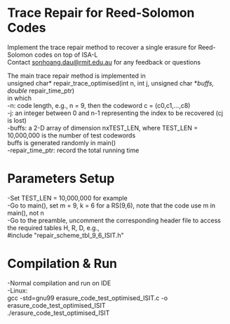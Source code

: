 # Trace Repair for Reed-Solomon Codes
Implement the trace repair method to recover a single erasure for Reed-Solomon codes on top of ISA-L  
Contact sonhoang.dau@rmit.edu.au for any feedback or questions  
  
The main trace repair method is implemented in  
        unsigned char* repair_trace_optimised(int n, int j, unsigned char **buffs, double* repair_time_ptr)  
in which  
-n: code length, e.g., n = 9, then the codeword c = (c0,c1,...,c8)  
-j: an integer between 0 and n-1 representing the index to be recovered (cj is lost)  
-buffs: a 2-D array of dimension nxTEST_LEN, where TEST_LEN = 10,000,000 is the number of test codewords  
        buffs is generated randomly in main()  
-repair_time_ptr: record the total running time  
   
# Parameters Setup  
-Set TEST_LEN = 10,000,000 for example  
-Go to main(), set m = 9, k = 6 for a RS(9,6), note that the code use m in main(), not n  
-Go to the preamble, uncomment the corresponding header file to access the required tables H, R, D, e.g.,   
        #include "repair_scheme_tbl_9_6_ISIT.h"  
  
# Compilation & Run  
-Normal compilation and run on IDE  
-Linux:  
        gcc -std=gnu99 erasure_code_test_optimised_ISIT.c -o erasure_code_test_optimised_ISIT  
        ./erasure_code_test_optimised_ISIT  
